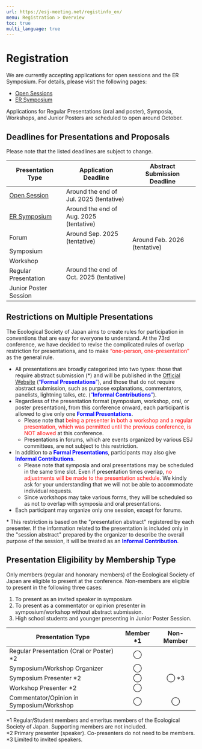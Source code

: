 ```yaml
---
url: https://esj-meeting.net/registinfo_en/
menu: Registration > Overview
toc: true
multi_language: true
---
```


# Registration

We are currently accepting applications for open sessions and the ER Symposium. For details, please visit the following pages:

- [Open Sessions](opensession_en)
- [ER Symposium](ersympo_en)

Applications for Regular Presentations (oral and poster), Symposia, Workshops, and Junior Posters are scheduled to open around October.

## Deadlines for Presentations and Proposals

Please note that the listed deadlines are subject to change.

<table>
  <colgroup>
    <col style="width: 30%" />
    <col style="width: 35%" />
    <col style="width: 35%" />
  </colgroup>
  <thead><tr class="header">
    <th>Presentation Type</th>
    <th><strong>Application Deadline</strong></th>
    <th><strong> Abstract Submission Deadline </strong></th>
    </tr></thead>
  <tbody>
    <tr class="odd">
      <td><a href = "opensession_en">Open Session</a></td>
      <td>Around the end of Jul. 2025 (tentative)</td>
      <td rowspan=7>Around Feb. 2026 (tentative)</td>
    </tr>
    <tr class="even">
      <td><a href = "ersympo_en">ER Symposium</a></td>
      <td>Around the end of Aug. 2025 (tentative)</td>
    </tr>
    <tr class="odd">
      <td>Forum</td>
      <td>Around Sep. 2025 (tentative)</td>
    </tr>
    <tr class="even">
      <td>Symposium<br />
      <td rowspan=4> Around the end of Oct. 2025 (tentative)</td>
    </tr>
    <tr class="odd">
      <td>Workshop</td>
    </tr>
    <tr class="even">
     <td>Regular Presentation<br />
    </tr>
    <tr class="odd">
      <td>Junior Poster Session</td>
    </tr>
  </tbody>
</table>

## Restrictions on Multiple Presentations

The Ecological Society of Japan aims to create rules for participation in conventions that are easy for everyone to understand. At the 73rd conference, we have decided to revise the complicated rules of overlap restriction for presentations, and to make <span style="color: red; ">“one-person, one-presentation”</span> as the general rule.

- All presentations are broadly categorized into two types: those that require abstract submission \(\*\) and will be published in the [Official Website](https://esj.ne.jp/meeting/abst/index.html) (<span style="color:blue;">“**Formal Presentations**”</span>), and those that do not require abstract submission, such as purpose explanations, commentators, panelists, lightning talks, etc. (<span style="color:blue;">“**Informal Contributions**”</span>).
- Regardless of the presentation format (symposium, workshop, oral, or poster presentation), from this conference onward, each participant is allowed to give only one <span style="color:blue;">**Formal Presentations**</span>.
  - Please note that <span style="color:red;">being a presenter in both a workshop and a regular presentation, which was permitted until the previous conference, is NOT allowed</span> at this conference.
  - Presentations in forums, which are events organized by various ESJ committees, are not subject to this restriction.
- In addition to a <span style="color:blue;">**Formal Presentations**</span>, participants may also give <span style="color:blue;">**Informal Contributions**</span>.
  - Please note that symposia and oral presentations may be scheduled in the same time slot. Even if presentation times overlap, <span style="color:red;">no adjustments will be made to the presentation schedule</span>. We kindly ask for your understanding that we will not be able to accommodate individual requests.
  - Since workshops may take various forms, they will be scheduled so as not to overlap with symposia and oral presentations.
- Each participant may organize only one session, except for forums.

\* This restriction is based on the "presentation abstract" registered by each presenter. If the information related to the presentation is included only in the "session abstract" prepared by the organizer to describe the overall purpose of the session, it will be treated as an <span style="color:blue;">**Informal Contribution**</span>.

## Presentation Eligibility by Membership Type

Only members (regular and honorary members) of the Ecological Society of Japan are eligible to present at the conference. Non-members are eligible to present in the following three cases:

1. To present as an invited speaker in symposium
2. To present as a commentator or opinion presenter in symposium/workshop without abstract submission.
3. High school students and younger presenting in Junior Poster Session.

| **Presentation Type**                              | **Member \*1** | **Non-Member** |
|----------------------------------------------------|:--------------:|:--------------:|
| Regular Presentation (Oral or Poster) \*2            | ◯            |                |
| Symposium/Workshop Organizer                | ◯            |                |
| Symposium Presenter \*2                           | ◯            | ◯ \*3         |
| Workshop Presenter \*2                       | ◯            |                |
| Commentator/Opinion in Symposium/Workshop    | ◯            | ◯              |

\*1 Regular/Student members and emeritus members of the Ecological Society of Japan. Supporting members are not included.  
\*2 Primary presenter (speaker). Co-presenters do not need to be members.  
\*3 Limited to invited speakers.
